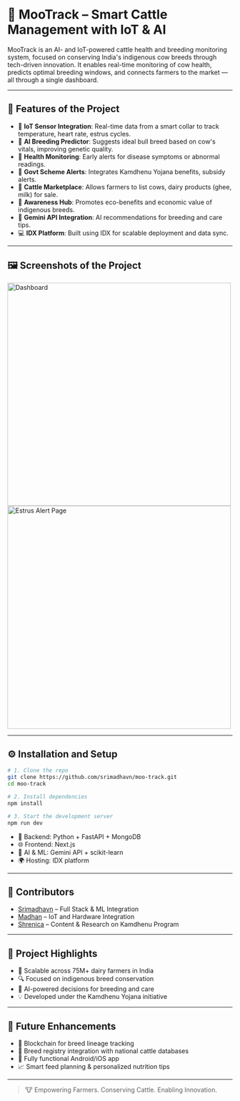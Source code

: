 # 🐄 MooTrack – Smart Cattle Management with IoT & AI

MooTrack is an AI- and IoT-powered cattle health and breeding monitoring system, focused on conserving India's indigenous cow breeds through tech-driven innovation. It enables real-time monitoring of cow health, predicts optimal breeding windows, and connects farmers to the market — all through a single dashboard.

---

## 🌟 Features of the Project

- 📶 **IoT Sensor Integration**: Real-time data from a smart collar to track temperature, heart rate, estrus cycles.
- 🧠 **AI Breeding Predictor**: Suggests ideal bull breed based on cow's vitals, improving genetic quality.
- 🏥 **Health Monitoring**: Early alerts for disease symptoms or abnormal readings.
- 📰 **Govt Scheme Alerts**: Integrates Kamdhenu Yojana benefits, subsidy alerts.
- 🐄 **Cattle Marketplace**: Allows farmers to list cows, dairy products (ghee, milk) for sale.
- 🌱 **Awareness Hub**: Promotes eco-benefits and economic value of indigenous breeds.
- 🤖 **Gemini API Integration**: AI recommendations for breeding and care tips.
- 💻 **IDX Platform**: Built using IDX for scalable deployment and data sync.

---

## 🖼️ Screenshots of the Project

<img src="https://user-images.githubusercontent.com/000000000/mootrack-dashboard.jpg" alt="Dashboard" width="500"/>
<img src="https://user-images.githubusercontent.com/000000000/mootrack-estrus.jpg" alt="Estrus Alert Page" width="500"/>

---

## ⚙️ Installation and Setup

```bash
# 1. Clone the repo
git clone https://github.com/srimadhavn/moo-track.git
cd moo-track

# 2. Install dependencies
npm install

# 3. Start the development server
npm run dev
```

- 💾 Backend: Python + FastAPI + MongoDB  
- 🌐 Frontend: Next.js  
- 🤖 AI & ML: Gemini API + scikit-learn  
- 🌍 Hosting: IDX platform

---

## 👥 Contributors

- [Srimadhavn](https://github.com/srimadhavn) – Full Stack & ML Integration
- [Madhan](https://github.com/madhan-karthikeyan/) – IoT and Hardware Integration
- [Shrenica](https://github.com/Shren-Codes) – Content & Research on Kamdhenu Program

---

## 📌 Project Highlights

- 🚀 Scalable across 75M+ dairy farmers in India
- 🔍 Focused on indigenous breed conservation
- 🧬 AI-powered decisions for breeding and care
- 💡 Developed under the Kamdhenu Yojana initiative

---

## 🔮 Future Enhancements

- 🧬 Blockchain for breed lineage tracking  
- 🐄 Breed registry integration with national cattle databases  
- 📱 Fully functional Android/iOS app  
- 📈 Smart feed planning & personalized nutrition tips

---

> 🐮 Empowering Farmers. Conserving Cattle. Enabling Innovation.